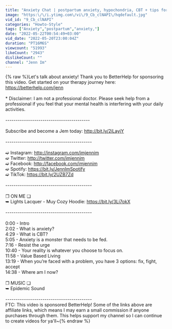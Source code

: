 ```yaml
---
title: "Anxiety Chat | postpartum anxiety, hypochondria, CBT + tips for managing"
image: "https:\/\/i.ytimg.com\/vi\/9_Cb_clNAPI\/hqdefault.jpg"
vid_id: "9_Cb_clNAPI"
categories: "Howto-Style"
tags: ["Anxiety","postpartum","anxiety,"]
date: "2022-05-22T00:54:49+03:00"
vid_date: "2022-05-20T23:00:04Z"
duration: "PT16M6S"
viewcount: "51993"
likeCount: "2943"
dislikeCount: ""
channel: "Jenn Im"
---
```

{% raw %}Let's talk about anxiety!  Thank you to BetterHelp for sponsoring this video. Get started on your therapy journey here: <a rel="nofollow" target="blank" href="https://betterhelp.com/jenn">https://betterhelp.com/jenn</a><br /><br />* Disclaimer: I am not a professional doctor. Please seek help from a professional if you feel that your mental health is interfering with your daily activities. <br /><br />-----------------------------------------<br /><br />Subscribe and become a Jem today: <a rel="nofollow" target="blank" href="http://bit.ly/2iLayjY">http://bit.ly/2iLayjY</a><br /><br />------------------------------------------<br /><br />➫ Instagram: <a rel="nofollow" target="blank" href="http://instagram.com/imjennim">http://instagram.com/imjennim</a><br />➫ Twitter: <a rel="nofollow" target="blank" href="http://twitter.com/imjennim">http://twitter.com/imjennim</a><br />➫ Facebook: <a rel="nofollow" target="blank" href="http://facebook.com/imjennim">http://facebook.com/imjennim</a><br />➫ Spotify: <a rel="nofollow" target="blank" href="https://bit.ly/JennImSpotify">https://bit.ly/JennImSpotify</a><br />➫ TikTok: <a rel="nofollow" target="blank" href="https://bit.ly/2UZB7Zd">https://bit.ly/2UZB7Zd</a><br /><br />------------------------------------------ <br /><br />❐ ON ME ❏<br />➥ Lights Lacquer - Muy Cozy Hoodie: <a rel="nofollow" target="blank" href="https://bit.ly/3Li7okX">https://bit.ly/3Li7okX</a><br /><br />------------------------------------------<br /><br />0:00 - Intro<br />2:02 - What is anxiety?<br />4:29 - What is CBT?<br />5:05 - Anxiety is a monster that needs to be fed. <br />7:16 - Resist the urge<br />10:40 - Your reality is whatever you choose to focus on.<br />11:58 - Value Based Living<br />13:19 - When you’re faced with a problem, you have 3 options: fix, fight, accept<br />14:38 - Where am I now?<br /><br />❐ MUSIC ❏<br />➥ Epidemic Sound<br /><br />------------------------------------------<br />FTC: This video is sponsored BetterHelp! Some of the links above are affiliate links, which means I may earn a small commission if anyone purchases through them. This helps support my channel so I can continue to create videos for ya'll~{% endraw %}
